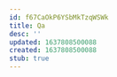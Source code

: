 ```yaml
---
id: f67CaOkP6YSbMkTzqWSWk
title: Qa
desc: ''
updated: 1637808500088
created: 1637808500088
stub: true
---
```


